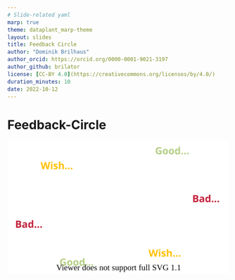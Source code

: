 ```yaml
---
# Slide-related yaml
marp: true
theme: dataplant_marp-theme
layout: slides
title: Feedback Circle
author: "Dominik Brilhaus"
author_orcid: https://orcid.org/0000-0001-9021-3197
author_github: brilator
license: [CC-BY 4.0](https://creativecommons.org/licenses/by/4.0/)
duration_minutes: 10
date: 2022-10-12
---
```


<style scoped>
section {
  text-align: center;
  /* background: #F9CD69; */
}
</style>

# Feedback-Circle

![width:800px](../../img/feedback02_circle.drawio.svg)

<!-- 
- Invite participants to give feedback
- If feasible, collect transparently on a board or in a markdown pad, etc. 

# Feedback-Circle

Good | Bad | Wish
---|---|---
... | ... | ...

-->
